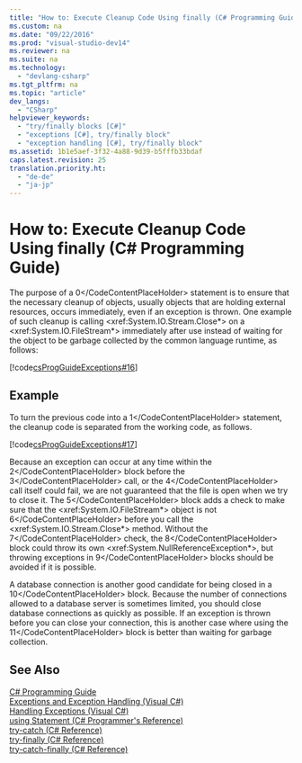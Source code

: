 ```yaml
---
title: "How to: Execute Cleanup Code Using finally (C# Programming Guide)"
ms.custom: na
ms.date: "09/22/2016"
ms.prod: "visual-studio-dev14"
ms.reviewer: na
ms.suite: na
ms.technology: 
  - "devlang-csharp"
ms.tgt_pltfrm: na
ms.topic: "article"
dev_langs: 
  - "CSharp"
helpviewer_keywords: 
  - "try/finally blocks [C#]"
  - "exceptions [C#], try/finally block"
  - "exception handling [C#], try/finally block"
ms.assetid: 1b1e5aef-3f32-4a88-9d39-b5fffb33bdaf
caps.latest.revision: 25
translation.priority.ht: 
  - "de-de"
  - "ja-jp"
---
```

# How to: Execute Cleanup Code Using finally (C# Programming Guide)
The purpose of a <CodeContentPlaceHolder>0\</CodeContentPlaceHolder> statement is to ensure that the necessary cleanup of objects, usually objects that are holding external resources, occurs immediately, even if an exception is thrown. One example of such cleanup is calling \<xref:System.IO.Stream.Close*> on a \<xref:System.IO.FileStream*> immediately after use instead of waiting for the object to be garbage collected by the common language runtime, as follows:  
  
 [!code[csProgGuideExceptions#16](../vs140/codesnippet/CSharp/how-to--execute-cleanup-code-using-finally--csharp-programming-guide-_1.cs)]  
  
## Example  
 To turn the previous code into a <CodeContentPlaceHolder>1\</CodeContentPlaceHolder> statement, the cleanup code is separated from the working code, as follows.  
  
 [!code[csProgGuideExceptions#17](../vs140/codesnippet/CSharp/how-to--execute-cleanup-code-using-finally--csharp-programming-guide-_2.cs)]  
  
 Because an exception can occur at any time within the <CodeContentPlaceHolder>2\</CodeContentPlaceHolder> block before the <CodeContentPlaceHolder>3\</CodeContentPlaceHolder> call, or the <CodeContentPlaceHolder>4\</CodeContentPlaceHolder> call itself could fail, we are not guaranteed that the file is open when we try to close it. The <CodeContentPlaceHolder>5\</CodeContentPlaceHolder> block adds a check to make sure that the \<xref:System.IO.FileStream*> object is not <CodeContentPlaceHolder>6\</CodeContentPlaceHolder> before you call the \<xref:System.IO.Stream.Close*> method. Without the <CodeContentPlaceHolder>7\</CodeContentPlaceHolder> check, the <CodeContentPlaceHolder>8\</CodeContentPlaceHolder> block could throw its own \<xref:System.NullReferenceException*>, but throwing exceptions in <CodeContentPlaceHolder>9\</CodeContentPlaceHolder> blocks should be avoided if it is possible.  
  
 A database connection is another good candidate for being closed in a <CodeContentPlaceHolder>10\</CodeContentPlaceHolder> block. Because the number of connections allowed to a database server is sometimes limited, you should close database connections as quickly as possible. If an exception is thrown before you can close your connection, this is another case where using the <CodeContentPlaceHolder>11\</CodeContentPlaceHolder> block is better than waiting for garbage collection.  
  
## See Also  
 [C# Programming Guide](../vs140/csharp-programming-guide.md)   
 [Exceptions and Exception Handling (Visual C#)](../vs140/exceptions-and-exception-handling--csharp-programming-guide-.md)   
 [Handling Exceptions (Visual C#)](../vs140/exception-handling--csharp-programming-guide-.md)   
 [using Statement (C# Programmer's Reference)](../vs140/using-statement--csharp-reference-.md)   
 [try-catch (C# Reference)](../vs140/try-catch--csharp-reference-.md)   
 [try-finally (C# Reference)](../vs140/try-finally--csharp-reference-.md)   
 [try-catch-finally (C# Reference)](../vs140/try-catch-finally--csharp-reference-.md)